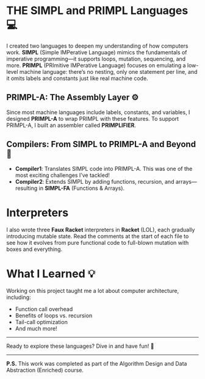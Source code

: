# THE SIMPL and PRIMPL Languages 💻

I created two languages to deepen my understanding of how computers work. **SIMPL** (Simple IMPerative Language) mimics the fundamentals of imperative programming—it supports loops, mutation, sequencing, and more. **PRIMPL** (PRImitive IMPerative Language) focuses on emulating a low-level machine language: there’s no nesting, only one statement per line, and it omits labels and constants just like real machine code.

## PRIMPL-A: The Assembly Layer ⚙️

Since most machine languages include labels, constants, and variables, I designed **PRIMPL-A** to wrap PRIMPL with these features. To support PRIMPL-A, I built an assembler called **PRIMPLIFIER**.

## Compilers: From SIMPL to PRIMPL-A and Beyond 🚀

- **Compiler1**: Translates SIMPL code into PRIMPL-A. This was one of the most exciting challenges I’ve tackled!
- **Compiler2**: Extends SIMPL by adding functions, recursion, and arrays—resulting in **SIMPL-FA** (Functions & Arrays).

# Interpreters

I also wrote three **Faux Racket** interpreters in **Racket** (LOL), each gradually introducing mutable state. Read the comments at the start of each file to see how it evolves from pure functional code to full-blown mutation with boxes and everything.

# What I Learned 💡

Working on this project taught me a lot about computer architecture, including:

- Function call overhead
- Benefits of loops vs. recursion
- Tail-call optimization
- And much more!

---

Ready to explore these languages? Dive in and have fun! 🎉

---

**P.S.** This work was completed as part of the Algorithm Design and Data Abstraction (Enriched) course.

